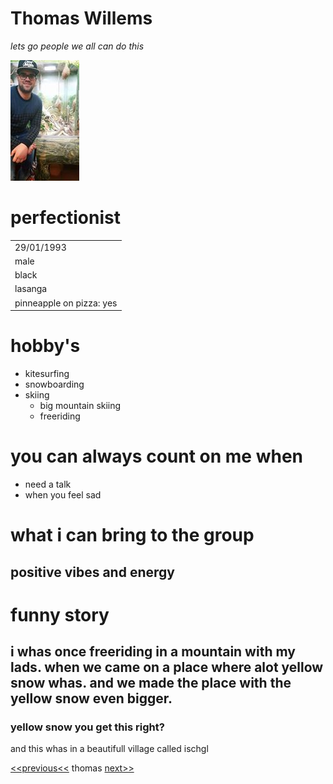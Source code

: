 # Thomas Willems
*lets go people we all can do this*

![thomas](img/thomas.jpg)

# perfectionist

|          |
| ---------|
|29/01/1993| |
| male |
|black|
|lasanga|
|pinneapple on pizza: yes|

# hobby's
* kitesurfing
* snowboarding
* skiing
  * big mountain skiing
  * freeriding

# you can always count on me when
* need a talk
* when you feel sad


# what i can bring to the group

## positive vibes and energy

# funny story
## i whas once freeriding in a mountain with my lads. when we came on a place where alot yellow snow whas. and we made the place with the yellow snow even bigger.
### yellow snow you get this right?
and this whas in a beautifull village called ischgl

[<<previous<<](https://github.com/said-droid/challenge-markdown) thomas [next>>](link)


